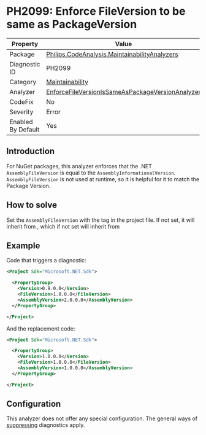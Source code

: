 # PH2099: Enforce FileVersion to be same as PackageVersion

| Property | Value  |
|--|--|
| Package | [Philips.CodeAnalysis.MaintainabilityAnalyzers](https://www.nuget.org/packages/Philips.CodeAnalysis.MaintainabilityAnalyzers) |
| Diagnostic ID | PH2099 |
| Category  | [Maintainability](../Maintainability.md) |
| Analyzer | [EnforceFileVersionIsSameAsPackageVersionAnalyzer](https://github.com/philips-software/roslyn-analyzers/blob/master/Philips.CodeAnalysis.MaintainabilityAnalyzers/Maintainability/EnforceFileVersionIsSameAsPackageVersionAnalyzer.cs)
| CodeFix  | No |
| Severity | Error |
| Enabled By Default | Yes |

## Introduction

For NuGet packages, this analyzer enforces that the .NET `AssemblyFileVersion` is equal to the `AssemblyInformationalVersion`. `AssemblyFileVersion` is not used at runtime, so it is helpful for it to match the Package Version. 

## How to solve

Set the `AssemblyFileVersion` with the <FileVersion> tag in the project file. If not set, it will inherit from <AssemblyVersion>, which if not set will inherit from <Version>

## Example

Code that triggers a diagnostic:
``` xml
<Project Sdk="Microsoft.NET.Sdk">

  <PropertyGroup>
    <Version>0.9.0.0</Version>
    <FileVersion>1.0.0.0</FileVersion>
    <AssemblyVersion>2.0.0.0</AssemblyVersion>
  </PropertyGroup>

</Project>
```

And the replacement code:
``` xml
<Project Sdk="Microsoft.NET.Sdk">

  <PropertyGroup>
    <Version>1.0.0.0</Version>
    <FileVersion>1.0.0.0</FileVersion>
    <AssemblyVersion>1.0.0.0</AssemblyVersion>
  </PropertyGroup>

</Project>
```

## Configuration

This analyzer does not offer any special configuration. The general ways of [suppressing](https://learn.microsoft.com/en-us/dotnet/fundamentals/code-analysis/suppress-warnings) diagnostics apply.
